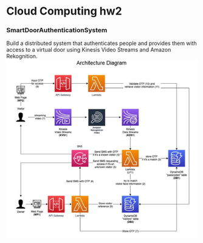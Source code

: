 # Cloud Computing hw2
### SmartDoorAuthenticationSystem  
Build a distributed system that authenticates people and provides them with access to a virtual door using Kinesis Video Streams and Amazon Rekognition.
![image](https://github.com/JiaqiLi2259/SmartDoorAuthenticationSystem/blob/master/architecture_assignment2.png)
 
